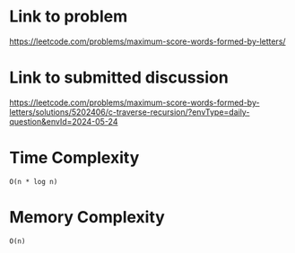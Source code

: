 # Link to problem
https://leetcode.com/problems/maximum-score-words-formed-by-letters/

# Link to submitted discussion
https://leetcode.com/problems/maximum-score-words-formed-by-letters/solutions/5202406/c-traverse-recursion/?envType=daily-question&envId=2024-05-24

# Time Complexity
`O(n * log n)`

# Memory Complexity
`O(n)`
